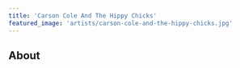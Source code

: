 ```yaml
---
title: 'Carson Cole And The Hippy Chicks'
featured_image: 'artists/carson-cole-and-the-hippy-chicks.jpg'
---
```


## About


